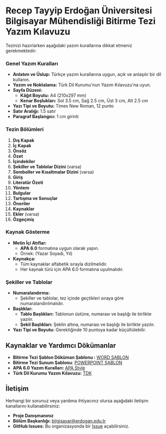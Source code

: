 # Recep Tayyip Erdoğan Üniversitesi Bilgisayar Mühendisliği Bitirme Tezi Yazım Kılavuzu

Tezinizi hazırlarken aşağıdaki yazım kurallarına dikkat etmeniz gerekmektedir:

### Genel Yazım Kuralları

- **Anlatım ve Üslup:** Türkçe yazım kurallarına uygun, açık ve anlaşılır bir dil kullanın.
- **Yazım ve Noktalama:** Türk Dil Kurumu'nun Yazım Kılavuzu'na uyun.
- **Sayfa Düzeni:**
  - **Kâğıt Boyutu:** A4 (210x297 mm)
  - **Kenar Boşlukları:** Sol 3.5 cm, Sağ 2.5 cm, Üst 3 cm, Alt 2.5 cm
- **Yazı Tipi ve Boyutu:** Times New Roman, 12 punto
- **Satır Aralığı:** 1.5 satır
- **Paragraf Başlangıcı:** 1 cm girinti

### Tezin Bölümleri

1. **Dış Kapak**
2. **İç Kapak**
3. **Önsöz**
4. **Özet**
5. **İçindekiler**
6. **Şekiller ve Tablolar Dizini** (varsa)
7. **Semboller ve Kısaltmalar Dizini** (varsa)
8. **Giriş**
9. **Literatür Özeti**
10. **Yöntem**
11. **Bulgular**
12. **Tartışma ve Sonuçlar**
13. **Öneriler**
14. **Kaynaklar**
15. **Ekler** (varsa)
16. **Özgeçmiş**

### Kaynak Gösterme

- **Metin İçi Atıflar:**
  - **APA 6.0** formatına uygun olarak yapın.
  - Örnek: (Yazar Soyadı, Yıl)
- **Kaynakça:**
  - Tüm kaynaklar alfabetik sırayla dizilmelidir.
  - Her kaynak türü için APA 6.0 formatına uyulmalıdır.

### Şekiller ve Tablolar

- **Numaralandırma:**
  - Şekiller ve tablolar, tez içinde geçtikleri sıraya göre numaralandırılmalıdır.
- **Başlıklar:**
  - **Tablo Başlıkları:** Tablonun üstüne, numarası ve başlığı ile birlikte yazılır.
  - **Şekil Başlıkları:** Şeklin altına, numarası ve başlığı ile birlikte yazılır.
- **Yazı Tipi ve Boyutu:** Gerektiğinde 10 puntoya kadar küçültülebilir.

## Kaynaklar ve Yardımcı Dökümanlar

- **Bitirme Tezi Şablon Döküman Şablonu :** [WORD ŞABLON](./tez-dokuman-sablonu/CEN401-Bitirme-Tezi-Dokuman-Sablonu.docx)
- **Bitirme Tezi Sunum Şablonu**: [POWERPOINT ŞABLON](./tez-sunum-sablonu/CEN401-Bitirme-Tezi-Sablonu.pptx)
- **APA 6.0 Yazım Kuralları:** [APA Style](https://www.apastyle.org)
- **Türk Dil Kurumu Yazım Kılavuzu:** [TDK](https://www.tdk.gov.tr)

## İletişim

Herhangi bir sorunuz veya yardıma ihtiyacınız olursa aşağıdaki iletişim kanallarını kullanabilirsiniz:

- **Proje Danışmanınız**
- **Bölüm Başkanlığı:** bilgisayar@erdogan.edu.tr
- **GitHub Issues:** Bu organizasyonda bir [Issue](https://github.com/rtu-bm-bitirme/organizasyon/issues) açabilirsiniz.